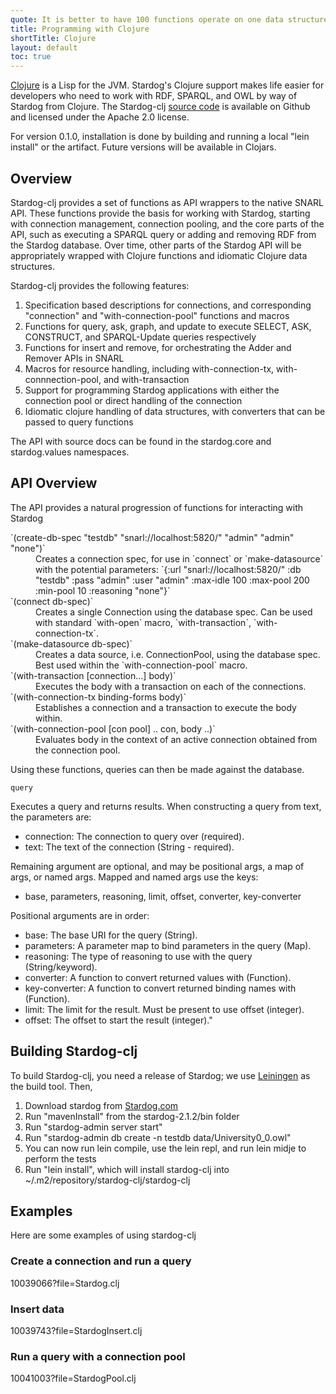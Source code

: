 ```yaml
---
quote: It is better to have 100 functions operate on one data structure than 10 functions on 10 data structures.
title: Programming with Clojure
shortTitle: Clojure
layout: default
toc: true
---
```


[Clojure](http://clojure.org) is a Lisp for the JVM. Stardog's Clojure support makes life easier for developers who need to work with RDF, SPARQL, and OWL by way of Stardog from Clojure. The Stardog-clj [source
code](http://github.com/clarkparsia/stardog-clj) is available on
Github and licensed under the Apache 2.0 license.

For version 0.1.0, installation is done by building and running a local "lein install" or the artifact.  Future versions will be available in Clojars.

## Overview

Stardog-clj provides a set of functions as API wrappers to the native
SNARL API.  These functions provide the basis for working with Stardog,
starting with connection management, connection pooling, and the core parts
of the API, such as executing a SPARQL query or adding and removing RDF from
the Stardog database.  Over time, other parts of the Stardog API will be appropriately
wrapped with Clojure functions and idiomatic Clojure data structures.

Stardog-clj provides the following features:

1.  Specification based descriptions for connections, and corresponding "connection" and "with-connection-pool" functions and macros
2.  Functions for query, ask, graph, and update to execute SELECT, ASK, CONSTRUCT, and SPARQL-Update queries respectively
3.  Functions for insert and remove, for orchestrating the Adder and Remover APIs in SNARL
4.  Macros for resource handling, including with-connection-tx, with-connnection-pool, and with-transaction
5.  Support for programming Stardog applications with either the connection pool or direct handling of the connection
6.  Idiomatic clojure handling of data structures, with converters that can be passed to query functions

The API with source docs can be found in the stardog.core and stardog.values namespaces.

## API Overview

The API provides a natural progression of functions for interacting with Stardog

<dl class="metro">
<dt>`(create-db-spec "testdb" "snarl://localhost:5820/" "admin" "admin" "none")`</dt>
<dd>Creates a connection spec, for use in `connect` or `make-datasource` with the potential parameters:
`{:url "snarl://localhost:5820/" :db "testdb" :pass "admin" :user "admin" :max-idle 100 :max-pool 200 :min-pool 10 :reasoning "none"}`</dd>
<dt>`(connect db-spec)`</dt>
<dd>Creates a single Connection using the database spec.  Can be used with standard `with-open` macro, `with-transaction`, `with-connection-tx`.</dd>
<dt>`(make-datasource db-spec)`</dt>
<dd>Creates a data source, i.e. ConnectionPool, using the database spec.  Best used within the `with-connection-pool` macro.</dd>
<dt>`(with-transaction [connection...] body)`</dt>
<dd>Executes the body with a transaction on each of the connections.</dd>
<dt>`(with-connection-tx binding-forms body)`</dt>
<dd>Establishes a connection and a transaction to execute the body within.</dd>
<dt>`(with-connection-pool [con pool] .. con, body ..)`</dt>
<dd>Evaluates body in the context of an active connection obtained from the connection pool.</dd>
</dl>

Using these functions, queries can then be made against the database.

`query`

Executes a query and returns results. When constructing a query from text, the parameters are:

-   connection: The connection to query over (required).
-   text: The text of the connection (String - required).

Remaining argument are optional, and may be positional args, a map of args, or named args. Mapped and named args use the keys:

-   base, parameters, reasoning, limit, offset, converter, key-converter

Positional arguments are in order:

-   base: The base URI for the query (String).
-   parameters: A parameter map to bind parameters in the query (Map).
-   reasoning: The type of reasoning to use with the query (String/keyword).
-   converter: A function to convert returned values with (Function).
-   key-converter: A function to convert returned binding names with (Function).
-   limit: The limit for the result. Must be present to use offset (integer).
-   offset: The offset to start the result (integer)."




## Building Stardog-clj

To build Stardog-clj, you need a release of Stardog; we use
[Leiningen](http://leiningen.org/) as the build tool. Then,

1. Download stardog from [Stardog.com](http://www.stardog.com)
2. Run "mavenInstall" from the stardog-2.1.2/bin folder
3. Run "stardog-admin server start"
4. Run "stardog-admin db create -n testdb data/University0_0.owl"
5. You can now run lein compile, use the lein repl, and run lein midje to perform the tests
6. Run "lein install", which will install stardog-clj into ~/.m2/repository/stardog-clj/stardog-clj


## Examples

Here are some examples of using stardog-clj

### Create a connection and run a query

<gist>10039066?file=Stardog.clj</gist>

### Insert data

<gist>10039743?file=StardogInsert.clj</gist>

### Run a query with a connection pool

<gist>10041003?file=StardogPool.clj</gist>



